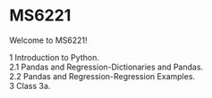# MS6221
Welcome to MS6221!

1 Introduction to Python.  
2.1 Pandas and Regression-Dictionaries and Pandas.  
2.2 Pandas and Regression-Regression Examples.  
3 Class 3a.  
